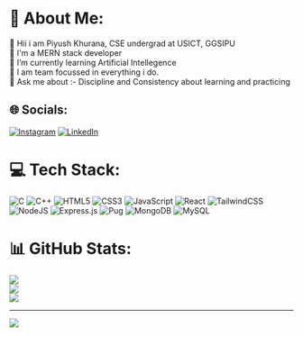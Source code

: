 # 💫 About Me:
👋 Hii i am Piyush Khurana, CSE undergrad at USICT, GGSIPU<br>🔭 I'm a MERN stack developer <br>🌱 I’m currently learning Artificial Intellegence<br>💪 I am team focussed in everything i do.<br>💬 Ask me about :- Discipline and Consistency about learning and practicing 


## 🌐 Socials:
[![Instagram](https://img.shields.io/badge/Instagram-%23E4405F.svg?logo=Instagram&logoColor=white)](https://instagram.com/piyushkhurana2019/) [![LinkedIn](https://img.shields.io/badge/LinkedIn-%230077B5.svg?logo=linkedin&logoColor=white)](https://linkedin.com/in/piyush-khurana-907b25227) 

# 💻 Tech Stack:
![C](https://img.shields.io/badge/c-%2300599C.svg?style=for-the-badge&logo=c&logoColor=white) ![C++](https://img.shields.io/badge/c++-%2300599C.svg?style=for-the-badge&logo=c%2B%2B&logoColor=white) ![HTML5](https://img.shields.io/badge/html5-%23E34F26.svg?style=for-the-badge&logo=html5&logoColor=white) ![CSS3](https://img.shields.io/badge/css3-%231572B6.svg?style=for-the-badge&logo=css3&logoColor=white) ![JavaScript](https://img.shields.io/badge/javascript-%23323330.svg?style=for-the-badge&logo=javascript&logoColor=%23F7DF1E) ![React](https://img.shields.io/badge/react-%2320232a.svg?style=for-the-badge&logo=react&logoColor=%2361DAFB) ![TailwindCSS](https://img.shields.io/badge/tailwindcss-%2338B2AC.svg?style=for-the-badge&logo=tailwind-css&logoColor=white) ![NodeJS](https://img.shields.io/badge/node.js-6DA55F?style=for-the-badge&logo=node.js&logoColor=white) ![Express.js](https://img.shields.io/badge/express.js-%23404d59.svg?style=for-the-badge&logo=express&logoColor=%2361DAFB) ![Pug](https://img.shields.io/badge/Pug-FFF?style=for-the-badge&logo=pug&logoColor=A86454) ![MongoDB](https://img.shields.io/badge/MongoDB-%234ea94b.svg?style=for-the-badge&logo=mongodb&logoColor=white) ![MySQL](https://img.shields.io/badge/mysql-%2300f.svg?style=for-the-badge&logo=mysql&logoColor=white)
# 📊 GitHub Stats:
![](https://github-readme-stats.vercel.app/api?username=piyushkhurana2019&theme=dark&hide_border=false&include_all_commits=true&count_private=true)<br/>
![](https://github-readme-streak-stats.herokuapp.com/?user=piyushkhurana2019&theme=dark&hide_border=false)<br/>
![](https://github-readme-stats.vercel.app/api/top-langs/?username=piyushkhurana2019&theme=dark&hide_border=false&include_all_commits=true&count_private=true&layout=compact)


---
[![](https://visitcount.itsvg.in/api?id=piyushkhurana2019&icon=0&color=0)](https://visitcount.itsvg.in)

<!-- Proudly created with GPRM ( https://gprm.itsvg.in ) -->
